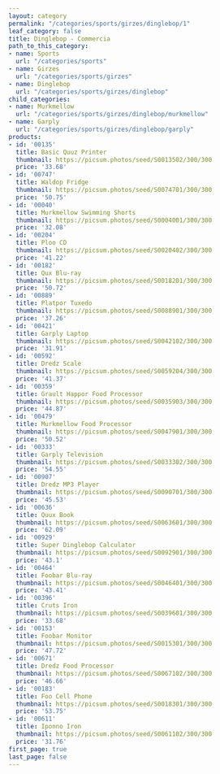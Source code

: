 ```yaml
---
layout: category
permalink: "/categories/sports/girzes/dinglebop/1"
leaf_category: false
title: Dinglebop - Commercia
path_to_this_category:
- name: Sports
  url: "/categories/sports"
- name: Girzes
  url: "/categories/sports/girzes"
- name: Dinglebop
  url: "/categories/sports/girzes/dinglebop"
child_categories:
- name: Murkmellow
  url: "/categories/sports/girzes/dinglebop/murkmellow"
- name: Garply
  url: "/categories/sports/girzes/dinglebop/garply"
products:
- id: '00135'
  title: Basic Quuz Printer
  thumbnail: https://picsum.photos/seed/S0013502/300/300
  price: '33.68'
- id: '00747'
  title: Waldop Fridge
  thumbnail: https://picsum.photos/seed/S0074701/300/300
  price: '50.75'
- id: '00040'
  title: Murkmellow Swimming Shorts
  thumbnail: https://picsum.photos/seed/S0004001/300/300
  price: '32.08'
- id: '00204'
  title: Ploo CD
  thumbnail: https://picsum.photos/seed/S0020402/300/300
  price: '41.22'
- id: '00182'
  title: Qux Blu-ray
  thumbnail: https://picsum.photos/seed/S0018201/300/300
  price: '50.72'
- id: '00889'
  title: Platpor Tuxedo
  thumbnail: https://picsum.photos/seed/S0088901/300/300
  price: '37.26'
- id: '00421'
  title: Garply Laptop
  thumbnail: https://picsum.photos/seed/S0042102/300/300
  price: '31.91'
- id: '00592'
  title: Dredz Scale
  thumbnail: https://picsum.photos/seed/S0059204/300/300
  price: '41.37'
- id: '00359'
  title: Grault Happor Food Processor
  thumbnail: https://picsum.photos/seed/S0035903/300/300
  price: '44.87'
- id: '00479'
  title: Murkmellow Food Processor
  thumbnail: https://picsum.photos/seed/S0047901/300/300
  price: '50.52'
- id: '00333'
  title: Garply Television
  thumbnail: https://picsum.photos/seed/S0033302/300/300
  price: '54.55'
- id: '00907'
  title: Dredz MP3 Player
  thumbnail: https://picsum.photos/seed/S0090701/300/300
  price: '45.53'
- id: '00636'
  title: Quux Book
  thumbnail: https://picsum.photos/seed/S0063601/300/300
  price: '62.09'
- id: '00929'
  title: Super Dinglebop Calculator
  thumbnail: https://picsum.photos/seed/S0092901/300/300
  price: '43.1'
- id: '00464'
  title: Foobar Blu-ray
  thumbnail: https://picsum.photos/seed/S0046401/300/300
  price: '43.41'
- id: '00396'
  title: Cruts Iron
  thumbnail: https://picsum.photos/seed/S0039601/300/300
  price: '33.68'
- id: '00153'
  title: Foobar Monitor
  thumbnail: https://picsum.photos/seed/S0015301/300/300
  price: '47.72'
- id: '00671'
  title: Dredz Food Processor
  thumbnail: https://picsum.photos/seed/S0067102/300/300
  price: '46.66'
- id: '00183'
  title: Foo Cell Phone
  thumbnail: https://picsum.photos/seed/S0018301/300/300
  price: '53.75'
- id: '00611'
  title: Iponno Iron
  thumbnail: https://picsum.photos/seed/S0061102/300/300
  price: '31.76'
first_page: true
last_page: false
---
```

